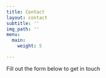 ```yaml
---
title: Contact
layout: contact
subtitle: ''
img_path: ''
menu:
  main:
    weight: 5

---
```

Fill out the form below to get in touch